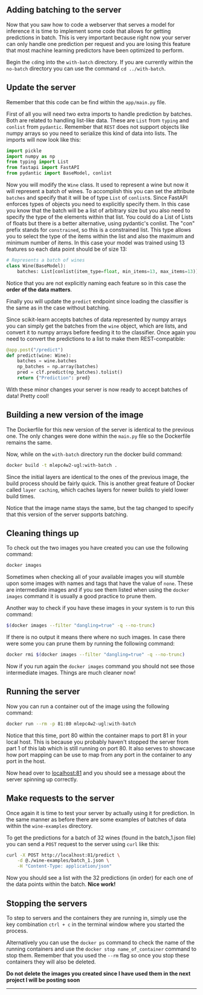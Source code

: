 ## Adding batching to the server

Now that you saw how to code a webserver that serves a model for inference it is time to implement some code that allows for getting predictions in batch. This is very important because right now your server can only handle one prediction per request and you are losing this feature that most machine learning predictors have been optimized to perform.

Begin the `cd`ing into the `with-batch` directory. If you are currently within the `no-batch` directory you can use the command `cd ../with-batch`.

## Update the server

Remember that this code can be find within the `app/main.py` file.

First of all you will need two extra imports to handle prediction by batches. Both are related to handling list-like data. These are `List` from `typing` and `conlist` from `pydantic`. Remember that `REST` does not support objects like numpy arrays so you need to serialize this kind of data into lists. The imports will now look like this:

```python
import pickle
import numpy as np
from typing import List
from fastapi import FastAPI
from pydantic import BaseModel, conlist
```

Now you will modify the `Wine` class. It used to represent a wine but now it will represent a batch of wines. To accomplish this you can set the attribute `batches` and specify that it will be of type `List` of `conlist`s. Since FastAPI enforces types of objects you need to explicitly specify them. In this case you know that the batch will be a list of arbitrary size but you also need to specify the type of the elements within that list. You could do a List of Lists of floats but there is a better alternative, using pydantic's conlist. The "con" prefix stands for `constrained`, so this is a constrained list. This type allows you to select the type of the items within the list and also the maximum and minimum number of items. In this case your model was trained using 13 features so each data point should be of size 13:

```python
# Represents a batch of wines
class Wine(BaseModel):
    batches: List[conlist(item_type=float, min_items=13, max_items=13)]
```

Notice that you are not explicitly naming each feature so in this case the **order of the data matters**.

Finally you will update the `predict` endpoint since loading the classifier is the same as in the case without batching. 

Since scikit-learn accepts batches of data represented by numpy arrays you can simply get the batches from the `wine` object, which are lists, and convert it to numpy arrays before feeding it to the classifier. Once again you need to convert the predictions to a list to make them REST-compatible:

```python
@app.post("/predict")
def predict(wine: Wine):
    batches = wine.batches
    np_batches = np.array(batches)
    pred = clf.predict(np_batches).tolist()
    return {"Prediction": pred}
```

With these minor changes your server is now ready to accept batches of data! Pretty cool!

## Building a new version of the image

The Dockerfile for this new version of the server is identical to the previous one. The only changes were done within the `main.py` file so the Dockerfile remains the same.

Now, while on the `with-batch` directory run the docker build command:

```bash
docker build -t mlepc4w2-ugl:with-batch . 
```

Since the initial layers are identical to the ones of the previous image, the build process should be fairly quick. This is another great feature of Docker called `layer caching`, which caches layers for newer builds to yield lower build times.

Notice that the image name stays the same, but the tag changed to specify that this version of the server supports batching.

## Cleaning things up

To check out the two images you have created you can use the following command:

```bash
docker images
```

Sometimes when checking all of your available images you will stumble upon some images with names and tags that have the value of `none`. These are intermediate images and if you see them listed when using the `docker images` command it is usually a good practice to prune them. 

Another way to check if you have these images in your system is to run this command:

```bash
$(docker images --filter "dangling=true" -q --no-trunc)
```

If there is no output it means there where no such images. In case there were some you can prune them by running the following command:

```bash
docker rmi $(docker images --filter "dangling=true" -q --no-trunc)
```

Now if you run again the `docker images` command you should not see those intermediate images. Things are much cleaner now!


## Running the server

Now you can run a container out of the image using the following command:

```bash
docker run --rm -p 81:80 mlepc4w2-ugl:with-batch 
```

Notice that this time, port 80 within the container maps to port 81 in your local host. This is because you probably haven't stopped the server from part 1 of this lab which is still running on port 80. It also serves to showcase how port mapping can be use to map from any port in the container to any port in the host.

Now head over to [localhost:81](http://localhost:81) and you should see a message about the server spinning up correctly.



## Make requests to the server

Once again it is time to test your server by actually using it for prediction. In the same manner as before there are some examples of batches of data within the `wine-examples` directory. 

To get the predictions for a batch of 32 wines (found in the batch_1.json file) you can send a `POST` request to the server using `curl` like this:

```bash
curl -X POST http://localhost:81/predict \
    -d @./wine-examples/batch_1.json \
    -H "Content-Type: application/json"
```

Now you should see a list with the 32 predictions (in order) for each one of the data points within the batch. **Nice work!**

## Stopping the servers

To step to servers and the containers they are running in, simply use the key combination `ctrl + c` in the terminal window where you started the process.

Alternatively you can use the `docker ps` command to check the name of the running containers and use the `docker stop name_of_container` command to stop them. Remember that you used the `--rm` flag so once you stop these containers they will also be deleted.

**Do not delete the images you created since I have used them in the next project I will be posting soon**

-----

